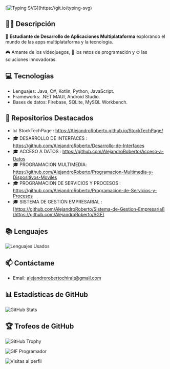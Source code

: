 [![Typing SVG](https://readme-typing-svg.demolab.com?font=Inconsolata&size=35&duration=3500&pause=1000&color=6AF734&width=600&lines=Hola%2C+soy+Alejandro!;Bienvenidos+a+mi+perfil+de+GitHub.)](https://git.io/typing-svg)

## 👨‍💻 Descripción

🌟 **Estudiante de Desarrollo de Aplicaciones Multiplataforma** explorando el mundo de las apps multiplataforma y la tecnología.

🎮 Amante de los videojuegos, 🧩 los retos de programación y ⚙️ las soluciones innovadoras.


## 💻 Tecnologías
- Lenguajes: Java, C#, Kotlin, Python, JavaScript.
- Frameworks: .NET MAUI, Android Studio.
- Bases de datos: Firebase, SQLite, MySQL Workbench.

## 🚀 Repositorios Destacados
- 📊 StockTechPage : https://AlejandroRoberto.github.io/StockTechPage/
- 🎓 DESARROLLO DE INTERFACES : https://github.com/AlejandroRoberto/Desarrollo-de-Interfaces
- 🎓 ACCESO A DATOS : https://github.com/AlejandroRoberto/Acceso-a-Datos
- 🎓 PROGRAMACION MULTIMEDIA: https://github.com/AlejandroRoberto/Programacion-Multimedia-y-Dispositivos-Moviles
- 🎓 PROGRAMACION DE SERVICIOS Y PROCESOS : https://github.com/AlejandroRoberto/Programacion-de-Servicios-y-Procesos
- 🎓 SISTEMA DE GESTIÓN EMPRESARIAL : [https://github.com/AlejandroRoberto/Sistema-de-Gestion-Empresarial](https://github.com/AlejandroRoberto/SGE)


## 📚 Lenguajes  
![Lenguajes Usados](https://github-readme-stats.vercel.app/api/top-langs/?username=AlejandroRoberto&theme=radical&layout=pie)


## 📫 Contáctame
- Email: alejandrorobertochiralt@gmail.com

## 📊 Estadísticas de GitHub  
![GitHub Stats](https://github-readme-stats.vercel.app/api?username=AlejandroRoberto&show_icons=true&theme=radical)

## 🏆 Trofeos de GitHub  
![GitHub Trophy](https://github-profile-trophy.vercel.app/?username=AlejandroRoberto&theme=radical&no-frame=true&column=7)

![GIF Programador](https://media.giphy.com/media/26tn33aiTi1jkl6H6/giphy.gif)


![Visitas al perfil](https://komarev.com/ghpvc/?username=AlejandroRoberto&label=Visitas&color=blue)
